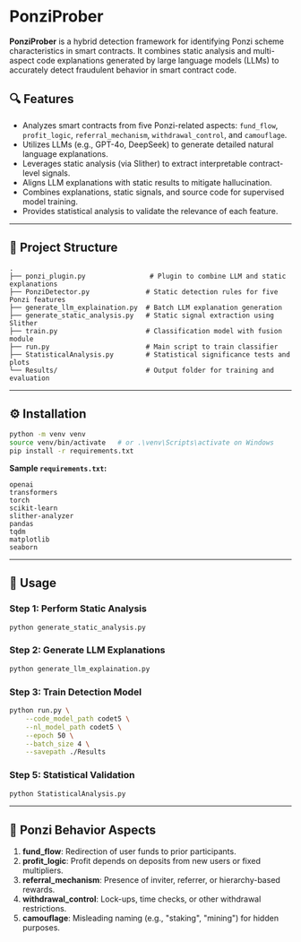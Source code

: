 # PonziProber

**PonziProber** is a hybrid detection framework for identifying Ponzi scheme characteristics in smart contracts. It combines static analysis and multi-aspect code explanations generated by large language models (LLMs) to accurately detect fraudulent behavior in smart contract code.

## 🔍 Features

- Analyzes smart contracts from five Ponzi-related aspects: `fund_flow`, `profit_logic`, `referral_mechanism`, `withdrawal_control`, and `camouflage`.
- Utilizes LLMs (e.g., GPT-4o, DeepSeek) to generate detailed natural language explanations.
- Leverages static analysis (via Slither) to extract interpretable contract-level signals.
- Aligns LLM explanations with static results to mitigate hallucination.
- Combines explanations, static signals, and source code for supervised model training.
- Provides statistical analysis to validate the relevance of each feature.

---

## 📁 Project Structure

```
.
├── ponzi_plugin.py                # Plugin to combine LLM and static explanations
├── PonziDetector.py              # Static detection rules for five Ponzi features
├── generate_llm_explaination.py  # Batch LLM explanation generation
├── generate_static_analysis.py   # Static signal extraction using Slither
├── train.py                      # Classification model with fusion module
├── run.py                        # Main script to train classifier
├── StatisticalAnalysis.py        # Statistical significance tests and plots
└── Results/                      # Output folder for training and evaluation
```

---

## ⚙️ Installation

```bash
python -m venv venv
source venv/bin/activate   # or .\venv\Scripts\activate on Windows
pip install -r requirements.txt
```

**Sample `requirements.txt`:**
```
openai
transformers
torch
scikit-learn
slither-analyzer
pandas
tqdm
matplotlib
seaborn
```

---

## 🚀 Usage

### Step 1: Perform Static Analysis

```bash
python generate_static_analysis.py
```

### Step 2: Generate LLM Explanations

```bash
python generate_llm_explaination.py
```

### Step 3: Train Detection Model

```bash
python run.py \
    --code_model_path codet5 \
    --nl_model_path codet5 \
    --epoch 50 \
    --batch_size 4 \
    --savepath ./Results
```

### Step 5: Statistical Validation

```bash
python StatisticalAnalysis.py
```

---

## 🧠 Ponzi Behavior Aspects

1. **fund_flow**: Redirection of user funds to prior participants.
2. **profit_logic**: Profit depends on deposits from new users or fixed multipliers.
3. **referral_mechanism**: Presence of inviter, referrer, or hierarchy-based rewards.
4. **withdrawal_control**: Lock-ups, time checks, or other withdrawal restrictions.
5. **camouflage**: Misleading naming (e.g., "staking", "mining") for hidden purposes.
